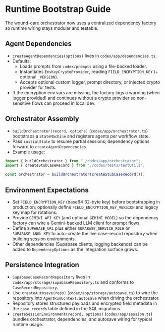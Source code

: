 # Runtime Bootstrap Guide

The wound-care orchestrator now uses a centralized dependency factory so runtime wiring stays modular and testable.

## Agent Dependencies
- `createAgentDependencies(options)` lives in `codex/app/dependencies.ts`.
- Defaults:
  - Loads prompts from `codex/prompts` using a file-backed loader.
  - Instantiates `EnvKeyCryptoProvider`, reading `FIELD_ENCRYPTION_KEY` (+ optional `_VERSION`).
  - Accepts optional custom logger, prompt directory, or injected crypto provider for tests.
- If the encryption env vars are missing, the factory logs a warning (when logger provided) and continues without a crypto provider so non-sensitive flows can proceed in local dev.

## Orchestrator Assembly
- `buildOrchestrator(record, options)` (`codex/app/orchestrator.ts`) bootstraps a `StateMachine` and registers agents per workflow state.
- Pass `initialState` to resume partial sessions; dependency options forward to `createAgentDependencies`.
- Example usage:

```ts
import { buildOrchestrator } from "./codex/app/orchestrator";
import { createStubCaseRecord } from "./codex/tests/testUtils";

const orchestrator = buildOrchestrator(createStubCaseRecord());
```

## Environment Expectations
- Set `FIELD_ENCRYPTION_KEY` (base64 32-byte key) before bootstrapping in production; optionally define `FIELD_ENCRYPTION_KEY_VERSION` and legacy key map for rotations.
- Provide `GEMINI_API_KEY` (and optional `GEMINI_MODEL`) so the dependency factory can wire a Gemini-backed LLM client for prompt flows.
- Define `SUPABASE_URL` plus either `SUPABASE_SERVICE_ROLE` or `SUPABASE_ANON_KEY` to auto-create the live case-record repository when building session environments.
- Other dependencies (Supabase clients, logging backends) can be added to `DependencyOptions` as the integration surface grows.

## Persistence Integration
- `SupabaseCaseRecordRepository` lives in `codex/app/storage/supabaseRepository.ts` and conforms to `CaseRecordRepository`.
- Use `createAutosave(repo)` (`codex/app/storage/autosave.ts`) to wire the repository into `AgentRunContext.autosave` when driving the orchestrator.
- Repository stores structured payloads and encrypted field metadata in the `case_records` table defined in the SQL migrations.
- `createSessionEnvironment(record, options)` (`codex/app/session.ts`) bundles orchestrator, dependencies, and autosave wiring for typical runtime usage.
